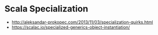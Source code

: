 # Scala Specialization

- <http://aleksandar-prokopec.com/2013/11/03/specialization-quirks.html>
- <https://scalac.io/specialized-generics-object-instantiation/>

